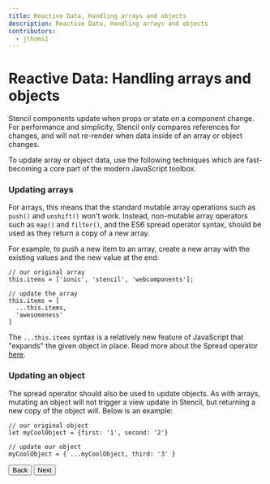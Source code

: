 ```yaml
---
title: Reactive Data, Handling arrays and objects
description: Reactive Data, Handling arrays and objects
contributors:
  - jthoms1
---
```


# Reactive Data: Handling arrays and objects

Stencil components update when props or state on a component change. For performance and simplicity, Stencil only compares references for changes, and will not re-render when data inside of an array or object changes.

To update array or object data, use the following techniques which are fast-becoming a core part of the modern JavaScript  toolbox.

### Updating arrays

For arrays, this means that the standard mutable array operations such as `push()` and `unshift()` won't work. Instead, non-mutable array operators such as `map()` and `filter()`, and the ES6 spread operator syntax, should be used as they return a copy of a new array.

For example, to push a new item to an array, create a new array with the existing values and the new value at the end:

```tsx
// our original array
this.items = ['ionic', 'stencil', 'webcomponents'];

// update the array
this.items = [
  ...this.items,
  'awesomeness'
]
```

The `...this.items` syntax is a relatively new feature of JavaScript that "expands" the given object in place. Read more about the Spread operator [here](https://developer.mozilla.org/en-US/docs/Web/JavaScript/Reference/Operators/Spread_operator).

### Updating an object

The spread operator should also be used to update objects. As with arrays, mutating an object will not trigger a view update in Stencil, but returning a new copy of the object will. Below is an example:

```tsx
// our original object
let myCoolObject = {first: '1', second: '2'}

// update our object
myCoolObject = { ...myCoolObject, third: '3' }

```

<stencil-route-link url="/docs/events" router="#router" custom="true">
  <button class="pull-left btn btn--secondary">
    Back
  </button>
</stencil-route-link>

<stencil-route-link url="/docs/templating-jsx" custom="true">
  <button class="pull-right btn btn--primary">
    Next
  </button>
</stencil-route-link>
